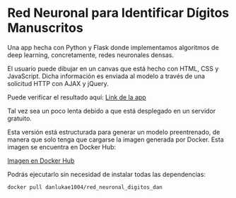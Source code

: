 # Red Neuronal para Identificar Dígitos Manuscritos

Una app hecha con Python y Flask donde implementamos algoritmos de deep learning, concretamente, redes neuronales densas.

El usuario puede dibujar en un canvas que está hecho con HTML, CSS y JavaScript. Dicha información es enviada al modelo a través de una solicitud HTTP con AJAX y jQuery.

Puede verificar el resultado aquí: [Link de la app](https://red-neuronal-digitos-dan.onrender.com/)

Tal vez sea un poco lenta debido a que está desplegado en un servidor gratuito.

Esta versión está estructurada para generar un modelo preentrenado, de manera que solo tenga que cargarse la imagen generada por Docker. Esta imagen se encuentra en Docker Hub:

[Imagen en Docker Hub](https://hub.docker.com/repository/docker/danlukae1004/red_neuronal_digitos_dan/general)

Podrás ejecutarlo sin necesidad de instalar todas las dependencias:

```bash
docker pull danlukae1004/red_neuronal_digitos_dan




